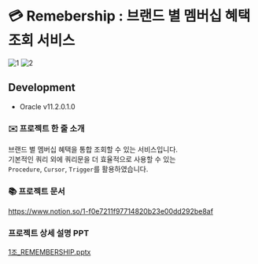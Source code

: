 # 💳 Remebership : 브랜드 별 멤버십 혜택 조회 서비스

![1](https://user-images.githubusercontent.com/52521457/200479553-ff50e4eb-99f0-4f58-8ae2-844b0ee39162.jpg)
![2](https://user-images.githubusercontent.com/52521457/200479624-22dfc63f-2ea8-47b2-8b05-3321d3f4656e.jpg)

## Development      
* Oracle v11.2.0.1.0

### ✉️ 프로젝트 한 줄 소개  
브랜드 별 멤버십 혜택을 통합 조회할 수 있는 서비스입니다.   
기본적인 쿼리 외에 쿼리문을 더 효율적으로 사용할 수 있는   
`Procedure`, `Cursor`, `Trigger`를 활용하였습니다. 

### 📚 프로젝트 문서
https://www.notion.so/1-f0e7211f97714820b23e00dd292be8af   
### 프로젝트 상세 설명 PPT
[1조_REMEMBERSHIP.pptx](https://github.com/minj-L/Remebership/files/9976841/1._REMEMBERSHIP.pptx)
